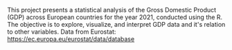 This project presents a statistical analysis of the Gross Domestic Product (GDP) across European countries for the year 2021, conducted using the R. 
The objective is to explore, visualize, and interpret GDP data and it's relation to other variables. 
Data from Eurostat: https://ec.europa.eu/eurostat/data/database
